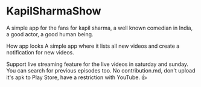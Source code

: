 # KapilSharmaShow
A simple app for the fans for kapil sharma, a well known comedian in India, a good actor, a good human being.

How app looks 
 A simple app where it lists all new videos and create a notification for new videos.
 
 Support live streaming feature for the live videos in saturday and sunday.
 You can search for previous episodes too.
 No contribution.md, don't upload it's apk to Play Store, have a restriction with YouTube. :+1:
